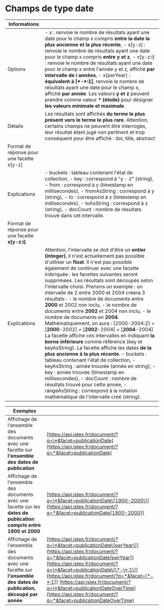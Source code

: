 # Champs de type date

| Informations |  |
| --- | --- |
| Options | - x : renvoie le nombre de résultats ayant une date pour le champ x compris **entre la date la plus ancienne et la plus récente**, - x\[y-z\] : renvoie le nombre de résultats ayant une date pour le champ x compris **entre y et z**, - x\[y-z:i\] : renvoie le nombre de résultats ayant une date pour le champ x entre l'année y et z, affiché **par intervalle de i années**, - x\[perYear\] : **équivalent à \[\*-\*:1\]**, renvoie le nombre de résultats ayant une date pour le champ x, affiché **par année**.  Les valeurs **y et z** peuvent prendre comme valeur **\* \(étoile\)** pour désigner **les valeurs minimale et maximale**. |
| Détails | Les résultats sont affichés **du terme le plus présent vers le terme le plus rare**.  Attention, certains champs ne peuvent être interrogés, leur résultat étant jugé non pertinent  et trop conséquent pour être affiché : doi, title, abstract |
| Format de réponse pour une facette x\[y-z\] |  |
| Explications | - buckets : tableau contenant l'état de collection, - key : correspond à "y - z" \(string\), - from : correspond à y \(timestamp en millisecondes\), - fromAsString : correspond à y \(string\), - to : correspond à z \(timestamp en millisecondes\), - toAsString : correspond à z \(string\), - docCount : nombre de résultats trouvé dans cet intervalle. |
| Format de réponse pour une facette **x\[y-z:i\]** |  |
| Explications | Attention, l'intervalle se doit d'être un **entier \(integer\)**, il n'est actuellement pas possible d'utiliser un **float**. Il n'est pas possible également de continuer avec une facette imbriquée : les facettes suivantes seront supprimées.   Les résultats sont découpés selon l'intervalle choisi.  Prenons un exemple : un intervalle de 2 entre 2000 et 2004 créera 3 résultats : - le nombre de documents entre **2000** et 2002 non inclu, - le nombre de documents entre **2002** et 2004 non inclu,  - le nombre de documents en **2004**.  Mathématiquement, on aura : \[2000-2004:2\] = \[**2000**-2002\[ + \[**2002**-2004\[ + \[**2004**-2004\] La facette affiche ces intervalles en indiquant **la borne inférieure** comme référence \(key et keyAsString\).  La facette affiche les dates **de la plus ancienne à la plus récente**.  - buckets : tableau contenant l'état de collection, - keyAsString : année trouvée \(année en string\), - key : année trouvée \(timestamp en millisecondes\), - docCount : nombre de résultats trouvé pour cette année, - rangeAsString : correspond à la notation mathématique de l'intervalle créé \(string\). |

| Exemples |  |
| --- | --- |
| Affichage de l'ensemble des documents avec une facette sur **l'ensemble des dates de publication** | [https://api.istex.fr/document/?q=\*&facet=publicationDate](https://api.istex.fr/document/?q=*&facet=publicationDate) |
| Affichage de l'ensemble des documents avec une facette sur les **dates de publication compris entre 1900 et 2000** | [https://api.istex.fr/document/?q=\*&facet=publicationDate\[1900-2000\]](https://api.istex.fr/document/?q=*&facet=publicationDate[1900-2000]) |
| Affichage de l'ensemble des documents avec une facette sur **l'ensemble des dates de publication, découpé par année** | [https://api.istex.fr/document/?q=\*&facet=publicationDate\[perYear\]](https://api.istex.fr/document/?q=*&facet=publicationDate[perYear]) [https://api.istex.fr/document/?q=\*&facet=publicationDate\[\*-\*:1\]](https://api.istex.fr/document/?q=*&facet=[*-*:1]) [https://api.istex.fr/document/?q=\*&facet=publicationDateOverTime](https://api.istex.fr/document/?q=*&facet=publicationDateOverTime) |

